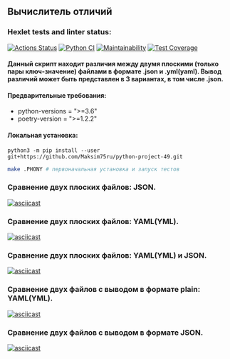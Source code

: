 ## Вычислитель отличий
### Hexlet tests and linter status:
[![Actions Status](https://github.com/Maksim75ru/python-project-50/workflows/hexlet-check/badge.svg)](https://github.com/Maksim75ru/python-project-50/actions)
[![Python CI](https://github.com/Maksim75ru/python-project-50/actions/workflows/Python_CI_4_step.yml/badge.svg)](https://github.com/Maksim75ru/python-project-50/actions/workflows/Python_CI_4_step.yml)
[![Maintainability](https://api.codeclimate.com/v1/badges/592b54a1e8930fed3d4e/maintainability)](https://codeclimate.com/github/Maksim75ru/python-project-50/maintainability)
[![Test Coverage](https://api.codeclimate.com/v1/badges/592b54a1e8930fed3d4e/test_coverage)](https://codeclimate.com/github/Maksim75ru/python-project-50/test_coverage)

#### Данный скрипт находит различия между двумя плоскими (только пары ключ-значение) файлами в формате .json и .yml(yaml). Вывод различий может быть представлен в 3 вариантах, в том числе .json.

#### Предварительные требования: 
+ python-versions = ">=3.6"
+ poetry-version = ">=1.2.2"

#### Локальная установка:
`python3 -m pip install --user git+https://github.com/Maksim75ru/python-project-49.git`

```sh
make .PHONY # первоначальная установка и запуск тестов
```

### Сравнение двух плоских файлов: JSON.
[![asciicast](https://asciinema.org/a/553571.svg)](https://asciinema.org/a/553571)

### Сравнение двух плоских файлов: YAML(YML).
[![asciicast](https://asciinema.org/a/meGpNmMUPLOjAGQJrQGXZSJRW.svg)](https://asciinema.org/a/meGpNmMUPLOjAGQJrQGXZSJRW)

### Сравнение двух плоских файлов: YAML(YML) и JSON.
[![asciicast](https://asciinema.org/a/UatoLduzjfxktaMjHYP5YOF0I.svg)](https://asciinema.org/a/UatoLduzjfxktaMjHYP5YOF0I)

### Сравнение двух файлов с выводом в формате plain: YAML(YML).
[![asciicast](https://asciinema.org/a/nToo7lrza3mA4Z7i4kWrG5AVO.svg)](https://asciinema.org/a/nToo7lrza3mA4Z7i4kWrG5AVO)

### Сравнение двух файлов с выводом в формате JSON.
[![asciicast](https://asciinema.org/a/rr8dnO2b3LmgoXdYO0ssvsVEN.svg)](https://asciinema.org/a/rr8dnO2b3LmgoXdYO0ssvsVEN)
